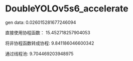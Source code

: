 # DoubleYOLOv5s6_accelerate

gen data: 0.026015281677246094


直接使用协程函数： 15.452718257904053


将非协程函数转成协程: 9.841186046600342


通过线程池: 9.704469203948975
